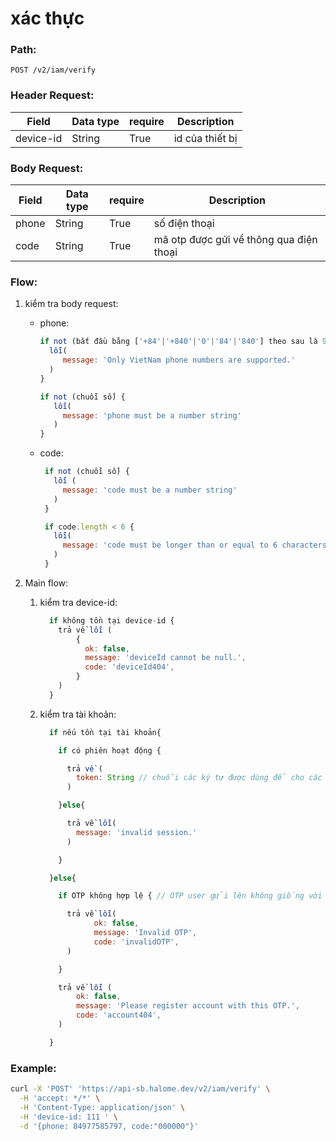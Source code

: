 # xác thực

### Path:

```
POST /v2/iam/verify
```

### Header Request:

| Field     | Data type | require | Description     |
| --------- | --------- | ------- | --------------- |
| device-id | String    | True    | id của thiết bị |

### Body Request:

| Field | Data type | require | Description                             |
| ----- | --------- | ------- | --------------------------------------- |
| phone | String    | True    | số điện thoại                           |
| code  | String    | True    | mã otp được gửi về thông qua điện thoại |

### Flow:

1. kiểm tra body request:

   - phone:

     ```javascript
     if not (bắt đầu bằng ['+84'|'+840'|'0'|'84'|'840'] theo sau là 9 ký tự số) {
       lỗi(
          message: 'Only VietNam phone numbers are supported.'
       )
     }

     if not (chuỗi số) {
        lỗi(
          message: 'phone must be a number string'
        )
     }
     ```

   - code:

     ```js
      if not (chuỗi số) {
        lỗi (
          message: 'code must be a number string'
        )
      }

      if code.length < 6 {
        lỗi(
          message: 'code must be longer than or equal to 6 characters'
        )
      }
     ```

2. Main flow:

   1. kiểm tra device-id:
      ```javascript
        if không tồn tại device-id {
          trả về lỗi (
              {
                ok: false,
                message: 'deviceId cannot be null.',
                code: 'deviceId404',
              }
          )
        }
      ```
   2. kiểm tra tài khoản:

      ```js
        if nếu tồn tại tài khoản{

          if có phiên hoạt động {

            trả về (
              token: String // chuỗi các ký tự được dùng để cho các request cần chứng thực
            )

          }else{

            trả về lỗi(
              message: 'invalid session.'
            )

          }

        }else{

          if OTP không hợp lệ { // OTP user gửi lên không giống với OTP nhận được

            trả về lỗi(
                  ok: false,
                  message: 'Invalid OTP',
                  code: 'invalidOTP',
            )

          }

          trả về lỗi (
              ok: false,
              message: 'Please register account with this OTP.',
              code: 'account404',
          )

        }
      ```

### Example:
  ```sh
  curl -X 'POST' 'https://api-sb.halome.dev/v2/iam/verify' \
    -H 'accept: */*' \
    -H 'Content-Type: application/json' \
    -H 'device-id: 111 ' \
    -d '{phone: 84977585797, code:"000000"}'
  ```
